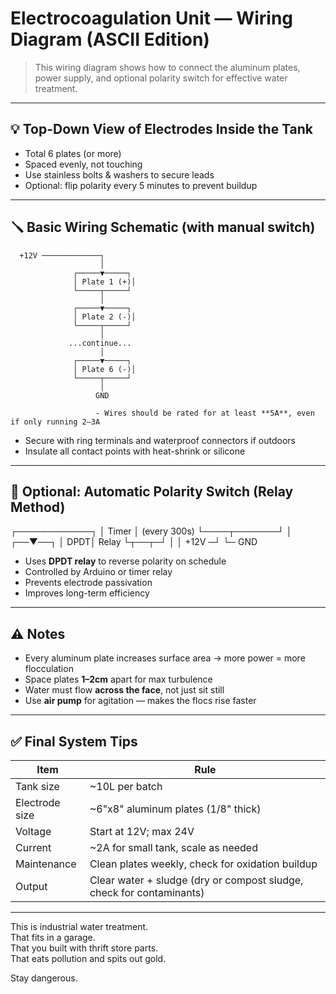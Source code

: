 # Electrocoagulation Unit — Wiring Diagram (ASCII Edition)

> This wiring diagram shows how to connect the aluminum plates, power supply, and optional polarity switch for effective water treatment.

---

## 💡 Top-Down View of Electrodes Inside the Tank


- Total 6 plates (or more)
- Spaced evenly, not touching
- Use stainless bolts & washers to secure leads
- Optional: flip polarity every 5 minutes to prevent buildup

---

## 🪛 Basic Wiring Schematic (with manual switch)

      +12V ─────────────┐
                        │
                  ┌─────▼─────┐
                  │ Plate 1 (+)│
                  └─────┬─────┘
                        │
                  ┌─────▼─────┐
                  │ Plate 2 (-)│
                  └─────┬─────┘
                        │
                 ...continue...
                        │
                  ┌─────▼─────┐
                  │ Plate 6 (-)│
                  └─────┬─────┘
                        │
                       GND

                       - Wires should be rated for at least **5A**, even if only running 2–3A
- Secure with ring terminals and waterproof connectors if outdoors
- Insulate all contact points with heat-shrink or silicone

---

## 🔁 Optional: Automatic Polarity Switch (Relay Method)

   ┌────────────┐
   │  Timer     │ (every 300s)
   └────┬───────┘
        │
     ┌──▼──┐
     │ DPDT│ Relay
     └┬──┬─┘
      │  │
+12V ─┘  └─ GND

- Uses **DPDT relay** to reverse polarity on schedule
- Controlled by Arduino or timer relay
- Prevents electrode passivation
- Improves long-term efficiency

---

## ⚠️ Notes

- Every aluminum plate increases surface area → more power = more flocculation
- Space plates **1–2cm** apart for max turbulence
- Water must flow **across the face**, not just sit still
- Use **air pump** for agitation — makes the flocs rise faster

---

## ✅ Final System Tips

| Item         | Rule                                                                 |
|--------------|----------------------------------------------------------------------|
| Tank size    | ~10L per batch                                                       |
| Electrode size | ~6"x8" aluminum plates (1/8" thick)                                 |
| Voltage      | Start at 12V; max 24V                                                |
| Current      | ~2A for small tank, scale as needed                                  |
| Maintenance  | Clean plates weekly, check for oxidation buildup                     |
| Output       | Clear water + sludge (dry or compost sludge, check for contaminants) |

---

This is industrial water treatment.  
That fits in a garage.  
That you built with thrift store parts.  
That eats pollution and spits out gold.

Stay dangerous.

